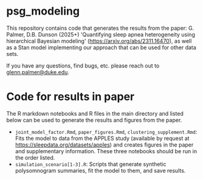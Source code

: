 # psg_modeling

This repository contains code that generates the results from the paper: G. Palmer, D.B. Dunson (2025+) 'Quantifying sleep apnea heterogeneity using hierarchical Bayesian modeling' (https://arxiv.org/abs/2311.16470), as well as a Stan model implementing our approach that can be used for other data sets.

If you have any questions, find bugs, etc. please reach out to glenn.palmer@duke.edu.

# Code for results in paper

The R markdown notebooks and R files in the main directory and listed below can be used to generate the results and figures from the paper.

* `joint_model_factor.Rmd`, `paper_figures.Rmd`, `clustering_supplement.Rmd`: Fits the model to data from the APPLES study (available by request at https://sleepdata.org/datasets/apples) and creates figures in the paper and supplementary information. These three notebooks should be run in the order listed.
* `simulation_scenario[1-3].R`: Scripts that generate synthetic polysomnogram summaries, fit the model to them, and save results.

